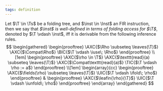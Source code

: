 ```yaml
---
tags: definition
---
```


Let $\T \in \Ts$ be a folding tree, and $\inst \in \Inst$ an FIR instruction, then we say that _$\inst$ is well-defined in terms of folding access for $\T$_, denoted by $\T \vdash \inst$, iff it is derivable from the following inference rules.
$$
\begin{gathered}
\begin{prooftree}
    \AXC{$\Rho \subseteq \leaves(\T)$}
    \AXC{$\Compat\Rho$}
    \BIC{$\T \vdash \iuse\; \Rho$}
\end{prooftree}
\\[1em]
\begin{prooftree}
    \AXC{$\rho \in \T$}
    \AXC{$\texttt{read}(a) \subseteq \leaves(\T)$}
    \AXC{$\Compat\texttt{read}(a)$}
    \TIC{$\T \vdash \rho := a$}
\end{prooftree}
\\[1em]
\begin{array}{cc}
\begin{prooftree}
    \AXC{$\fields(\rho) \subseteq \leaves(\T)$}
    \UIC{$\T \vdash \ifold\; \rho$}
\end{prooftree}
&
\begin{prooftree}
    \AXC{$\leafin{\rho}{\T}$}
    \UIC{$\T \vdash \iunfold\; \rho$}
\end{prooftree}
\end{array}
\end{gathered}
$$
